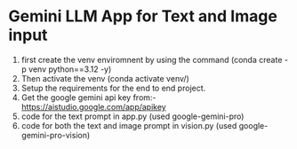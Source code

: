 # Gemini LLM App for Text and Image input

1. first create the venv enviromnent by using the command (conda create -p venv python==3.12 -y)
2. Then activate the venv (conda activate venv/)
3. Setup the requirements for the end to end project.
4. Get the google gemini api key from:- https://aistudio.google.com/app/apikey
5. code for the text prompt in app.py (used google-gemini-pro)
6. code for both the text and image prompt in vision.py (used google-gemini-pro-vision)

